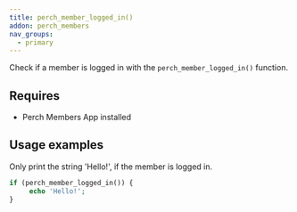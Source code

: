 ```yaml
---
title: perch_member_logged_in()
addon: perch_members
nav_groups:
  - primary
---
```


Check if a member is logged in with the `perch_member_logged_in()` function.

## Requires

- Perch Members App installed

## Usage examples

Only print the string 'Hello!', if the member is logged in.

```php
if (perch_member_logged_in()) {
     echo 'Hello!';
}
```
